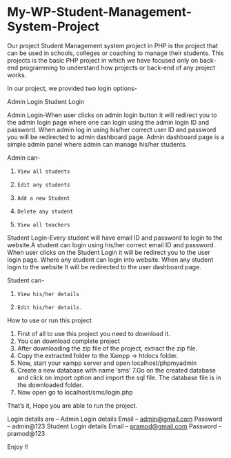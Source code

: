 # My-WP-Student-Management-System-Project

Our project Student Management system project in PHP is the project that can be used in schools, colleges or coaching to manage their students.
This projects is the basic PHP project in which we have focused only on back-end programming to understand how projects or back-end of any project works. 

In our project, we provided two login options-

Admin Login
Student Login

Admin Login-When user clicks on admin login button it will redirect you to the admin login page where one can login using the admin login ID and password.
When admin log in using his/her correct user ID and password you will be redirected to admin dashboard page.
Admin dashboard page is a simple admin panel where admin can manage his/her students.

Admin can-

1.     View all students

2.     Edit any students

3.     Add a new Student

4.     Delete any student

5.     View all teachers


Student Login-Every student will have email ID and password to login to the website.A student can login using his/her correct email ID and password. 
When user clicks on the Student Login it will be redirect you to the user login page. Where any student can login into website.
When any student login to the website It will be redirected to the user dashboard page.

Student can-

1.     View his/her details

2.     Edit his/her details.


How to use or run this project

1. First of all to use this project you need to download it.
2. You can download complete project 
3. After downloading the zip file of the project, extract the zip file.
4. Copy the extracted folder to the Xampp -> htdocs folder.
5. Now, start your xampp server and open localhost/phpmyadmin
6. Create a new database with name ‘sms’
7.Go on the created database and click on import option and import the sql file. The database file is in the downloaded folder.
8. Now open go to localhost/sms/login.php

That’s it, Hope you are able to run the project.

Login details are –
Admin Login details
Email – admin@gmail.com
Password – admin@123
Student Login details
Email – pramod@gmail.com
Password – pramod@123

Enjoy !!
